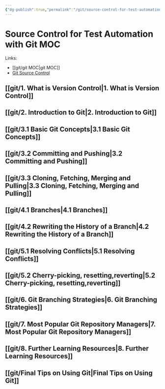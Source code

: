 ```yaml
---
{"dg-publish":true,"permalink":"/git/source-control-for-test-automation-with-git-moc/","tags":["git"]}
---
```



# Source Control for Test Automation with Git MOC

Links:

- [[git/git MOC\|git MOC]]
- [Git Source Control](https://testautomationu.applitools.com/git-tutorial/)

## [[git/1. What is Version Control\|1. What is Version Control]]

## [[git/2. Introduction to Git\|2. Introduction to Git]]

## [[git/3.1 Basic Git Concepts\|3.1 Basic Git Concepts]]

## [[git/3.2 Committing and Pushing\|3.2 Committing and Pushing]]

## [[git/3.3 Cloning, Fetching, Merging and Pulling\|3.3 Cloning, Fetching, Merging and Pulling]]

## [[git/4.1 Branches\|4.1 Branches]]

## [[git/4.2 Rewriting the History of a Branch\|4.2 Rewriting the History of a Branch]]

## [[git/5.1 Resolving Conflicts\|5.1 Resolving Conflicts]]

## [[git/5.2 Cherry-picking, resetting,reverting\|5.2 Cherry-picking, resetting,reverting]]

## [[git/6. Git Branching Strategies\|6. Git Branching Strategies]]

## [[git/7. Most Popular Git Repository Managers\|7. Most Popular Git Repository Managers]]

## [[git/8. Further Learning Resources\|8. Further Learning Resources]]

## [[git/Final Tips on Using Git\|Final Tips on Using Git]]
